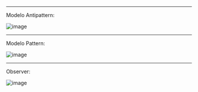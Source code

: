 
---

Modelo Antipattern:

![image](https://github.com/user-attachments/assets/0ace85ed-31af-45e4-a6c9-68507dd73807)


---

Modelo Pattern:


![image](https://github.com/user-attachments/assets/ed149610-2c26-4c90-b4c2-a06d452f449b)

---

Observer:

![image](https://github.com/user-attachments/assets/c7e79784-ed96-427d-a042-f9aa9d1c2295)
